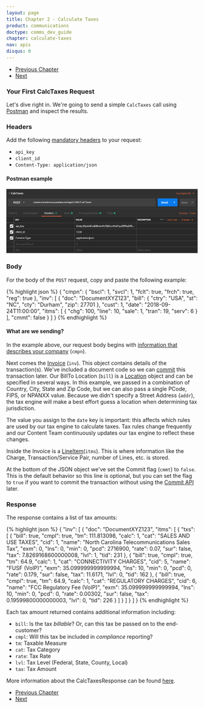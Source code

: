 ```yaml
---
layout: page
title: Chapter 2 - Calculate Taxes
product: communications
doctype: comms_dev_guide
chapter: calculate-taxes
nav: apis
disqus: 0
---
```


<ul class="pager">
  <li class="previous"><a href="/communications/dev-guide/getting-started"><i class="glyphicon glyphicon-chevron-left"></i>Previous Chapter</a></li>
  <li class="next"><a href="/communications/dev-guide/calculate-taxes/required-fields/">Next<i class="glyphicon glyphicon-chevron-right"></i></a></li>
</ul>

<h3>Your First CalcTaxes Request</h3>

Let's dive right in. We're going to send a simple <code>CalcTaxes</code> call using <a class="dev-guide-link" href="https://www.getpostman.com">Postman</a> and inspect the results.

<h3>Headers</h3>

Add the following <a class="dev-guide-link" href="/communications/dev-guide/getting-started/authentication/">mandatory headers</a> to your request:
<ul class="dev-guide-list">
  <li><code>api_key</code></li>
  <li><code>client_id</code></li>
  <li><code>Content-Type: application/json</code></li>
</ul>

<h4>Postman example</h4>
<img src="/public/images/comms/dev-guide/comms_dev_guide_1.png"/>

<h3>Body</h3>
For the body of the <code>POST</code> request, copy and paste the following example:

{% highlight json %}
{
  "cmpn": {
    "bscl": 1,
    "svcl": 1,
    "fclt": true,
    "frch": true,
    "reg": true
  },
  "inv": [
    {
      "doc": "DocumentXYZ123",
      "bill": {
        "ctry": "USA",
        "st": "NC",
        "cty": "Durham",
        "zip": 27701
      },
      "cust": 1,
      "date": "2018-09-24T11:00:00",
      "itms": [
        {
          "chg": 100,
          "line": 10,
          "sale": 1,
          "tran": 19,
          "serv": 6
        }
      ],
      "cmmt": false
    }
  ]
}
{% endhighlight %}

<h4>What are we sending?</h4>

In the example above, our request body begins with <a class="dev-guide-link" href="/communications/dev-guide/reference/company-data/">information that describes your company</a> (<code>cmpn</code>).

Next comes the <a class="dev-guide-link" href="/communications/dev-guide/reference/invoice/">Invoice</a> (<code>inv</code>). This object contains details of the transaction(s). We've included a document code so we can <a class="dev-guide-link" href="/communications/dev-guide/commit-uncommit/">commit</a> this transaction later. Our BillTo Location (<code>bill</code>) is a <a class="dev-guide-link" href="/communications/dev-guide/reference/location/">Location</a> object and can be specified in several ways. In this example, we passed in a combination of Country, City, State and Zip Code, but we can also pass a single PCode, FIPS, or NPANXX value. Because we didn't specify a Street Address (<code>addr</code>), the tax engine will make a best effort guess a location when determining tax jurisdiction.

The value you assign to the <code>date</code> key is important: this affects which rules are used by our tax engine to calculate taxes. Tax rules change frequently and our Content Team continuously updates our tax engine to reflect these changes.

Inside the Invoice is a <a class="dev-guide-link"  href="/communications/dev-guide/reference/line-item/">LineItem</a>(<code>itms</code>). This is where information like the Charge, Transaction/Service Pair, number of Lines, etc. is stored.

At the bottom of the JSON object we've set the Commit flag (<code>cmmt</code>) to <code>false</code>. This is the default behavior so this line is optional, but you can set the flag to <code>true</code> if you want to commit the transaction without using the <a class="dev-guide-link"  href="/communications/dev-guide/commit-uncommit/commit-request/">Commit API</a> later.


<h3>Response</h3>
The response contains a list of tax amounts:

{% highlight json %}
{
    "inv": [
        {
            "doc": "DocumentXYZ123",
            "itms": [
                {
                    "txs": [
                        {
                            "bill": true,
                            "cmpl": true,
                            "tm": 111.813098,
                            "calc": 1,
                            "cat": "SALES AND USE TAXES",
                            "cid": 1,
                            "name": "North Carolina Telecommunications Sales Tax",
                            "exm": 0,
                            "lns": 0,
                            "min": 0,
                            "pcd": 2716900,
                            "rate": 0.07,
                            "sur": false,
                            "tax": 7.8269168600000008,
                            "lvl": 1,
                            "tid": 231
                        },
                        {
                            "bill": true,
                            "cmpl": true,
                            "tm": 64.9,
                            "calc": 1,
                            "cat": "CONNECTIVITY CHARGES",
                            "cid": 5,
                            "name": "FUSF (VoIP)",
                            "exm": 35.099999999999994,
                            "lns": 10,
                            "min": 0,
                            "pcd": 0,
                            "rate": 0.179,
                            "sur": false,
                            "tax": 11.6171,
                            "lvl": 0,
                            "tid": 162
                        },
                        {
                            "bill": true,
                            "cmpl": true,
                            "tm": 64.9,
                            "calc": 1,
                            "cat": "REGULATORY CHARGES",
                            "cid": 6,
                            "name": "FCC Regulatory Fee (VoIP)",
                            "exm": 35.099999999999994,
                            "lns": 10,
                            "min": 0,
                            "pcd": 0,
                            "rate": 0.00302,
                            "sur": false,
                            "tax": 0.19599800000000003,
                            "lvl": 0,
                            "tid": 226
                        }
                    ]
                }
            ]
        }
    ]
}
{% endhighlight %}

Each tax amount returned contains additional information including:
<ul class="dev-guide-list">
  <li><code>bill</code>: Is the tax <i>billable</i>? Or, can this tax be passed on to the end-customer?</li>
  <li><code>cmpl</code>: Will this tax be included in <i>compliance</i> reporting?</li>
  <li><code>tm</code>: Taxable Measure</li>
  <li><code>cat</code>: Tax Category</li>
  <li><code>rate</code>: Tax Rate</li>
  <li><code>lvl</code>: Tax Level (Federal, State, County, Local)</li>
  <li><code>tax</code>: Tax Amount</li>
</ul>

More information about the CalcTaxesResponse can be found <a class="dev-guide-link" href="/communications/dev-guide/reference/calc-taxes-response/">here</a>.

<ul class="pager">
  <li class="previous"><a href="/communications/dev-guide/getting-started"><i class="glyphicon glyphicon-chevron-left"></i>Previous Chapter</a></li>
  <li class="next"><a href="/communications/dev-guide/calculate-taxes/required-fields/">Next<i class="glyphicon glyphicon-chevron-right"></i></a></li>
</ul>